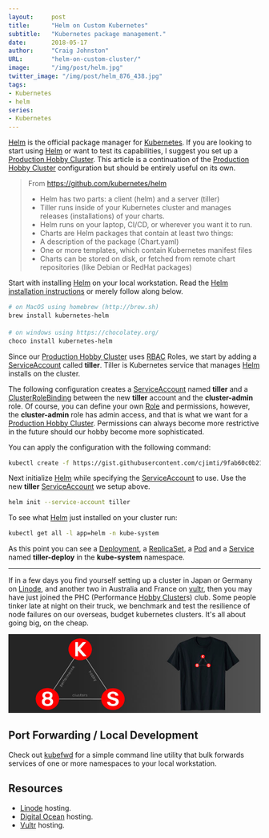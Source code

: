 ```yaml
---
layout:     post
title:      "Helm on Custom Kubernetes"
subtitle:   "Kubernetes package management."
date:       2018-05-17
author:     "Craig Johnston"
URL:        "helm-on-custom-cluster/"
image:      "/img/post/helm.jpg"
twitter_image: "/img/post/helm_876_438.jpg"
tags:
- Kubernetes
- helm
series:
- Kubernetes
---
```


[Helm] is the official package manager for [Kubernetes]. If you are looking to start using [Helm] or want to test its capabilities, I suggest you set up a [Production Hobby Cluster]. This article is a continuation of the [Production Hobby Cluster] configuration but should be entirely useful on its own.

> From https://github.com/kubernetes/helm
> - Helm has two parts: a client (helm) and a server (tiller)
> - Tiller runs inside of your Kubernetes cluster and manages releases (installations) of your charts.
>  - Helm runs on your laptop, CI/CD, or wherever you want it to run.
>  - Charts are Helm packages that contain at least two things:
>  - A description of the package (Chart.yaml)
>  - One or more templates, which contain Kubernetes manifest files
>  - Charts can be stored on disk, or fetched from remote chart repositories (like Debian or RedHat packages)

Start with installing [Helm] on your local workstation. Read the [Helm installation instructions] or merely follow along below.

```bash
# on MacOS using homebrew (http://brew.sh)
brew install kubernetes-helm

# on windows using https://chocolatey.org/
choco install kubernetes-helm
```

Since our [Production Hobby Cluster] uses [RBAC] Roles, we start by adding a [ServiceAccount] called **tiller**. Tiller is Kubernetes service that manages [Helm] installs on the cluster.

The following configuration creates a [ServiceAccount] named **tiller** and a [ClusterRoleBinding] between the new **tiller** account and the **cluster-admin** role. Of course, you can define your own [Role] and permissions, however, the **cluster-admin** role has admin access, and that is what we want for a [Production Hobby Cluster]. Permissions can always become more restrictive in the future should our hobby become more sophisticated.

<script src="https://gist.github.com/cjimti/9fab60c0b21a97cbe15688f5e28d940f.js"></script>

You can apply the configuration with the following command:

```bash
kubectl create -f https://gist.githubusercontent.com/cjimti/9fab60c0b21a97cbe15688f5e28d940f/raw/29cbeff70bc528e5212ebc3f63e08fb5a24d5ecd/00-tiller-rbac.yml
```

Next initialize [Helm] while specifying the [ServiceAccount] to use. Use the new **tiller**  [ServiceAccount] we setup above.

```bash
helm init --service-account tiller
```

To see what [Helm] just installed on your cluster run:

```bash
kubectl get all -l app=helm -n kube-system
```

As this point you can see a [Deployment], a [ReplicaSet], a [Pod] and a [Service] named **tiller-deploy** in the **kube-system** namespace.


---

If in a few days you find yourself setting up a cluster in Japan or Germany on [Linode], and another two in Australia and France on [vultr], then you may have just joined the PHC (Performance [Hobby Cluster]s) club. Some people tinker late at night on their truck, we benchmark and test the resilience of node failures on our overseas, budget kubernetes clusters. It's all about going big, on the cheap.

[![k8s performance hobby clusters](https://github.com/cjimti/mk/raw/master/images/content/k8s-tshirt-banner.jpg)](https://amzn.to/2IOe8Yu)

## Port Forwarding / Local Development

Check out [kubefwd](https://github.com/txn2/kubefwd) for a simple command line utility that bulk forwards services of one or more namespaces to your local workstation.

## Resources

- [Linode] hosting.
- [Digital Ocean] hosting.
- [Vultr] hosting.

[ReplicaSet]: https://kubernetes.io/docs/concepts/workloads/controllers/replicaset/
[RBAC]: https://kubernetes.io/docs/admin/authorization/rbac/
[Helm installation instructions]: https://github.com/kubernetes/helm/blob/master/docs/install.md
[Helm]: https://helm.sh/
[ServiceAccount]: https://kubernetes.io/docs/admin/service-accounts-admin/
[Role]: https://kubernetes.io/docs/admin/authorization/rbac/#role-and-clusterrole
[ClusterRoleBinding]: https://kubernetes.io/docs/admin/authorization/rbac/#rolebinding-and-clusterrolebinding
[Service]: https://kubernetes.io/docs/concepts/services-networking/service/
[Pod]: https://kubernetes.io/docs/concepts/workloads/pods/pod/
[Deployment]: https://kubernetes.io/docs/concepts/workloads/controllers/deployment/
[Kubernetes]: https://kubernetes.io/
[Hobby Cluster]: /hobby-cluster/
[Production Hobby Cluster]: /hobby-cluster/
[Linode]: https://www.linode.com/?r=848a6b0b21dc8edd33124f05ec8f99207ccddfde
[Digital Ocean]: https://m.do.co/c/97b733e7eba4
[vultr]: https://www.vultr.com/?ref=7418713
